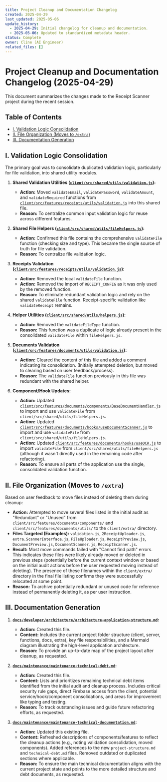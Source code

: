 ```yaml
---
title: Project Cleanup and Documentation Changelog
created: 2025-04-29
last_updated: 2025-05-06
update_history:
  - 2025-04-29: Initial changelog for cleanup and documentation.
  - 2025-05-06: Updated to standardized metadata header.
status: Complete
owner: Cline (AI Engineer)
related_files: []
---
```


# Project Cleanup and Documentation Changelog (2025-04-29)

This document summarizes the changes made to the Receipt Scanner project during the recent session.

## Table of Contents

*   [I. Validation Logic Consolidation](#i-validation-logic-consolidation)
*   [II. File Organization (Moves to `/extra`)](#ii-file-organization-moves-to-extra)
*   [III. Documentation Generation](#iii-documentation-generation)

## I. Validation Logic Consolidation

The primary goal was to consolidate duplicated validation logic, particularly for file validation, into shared utility modules.

1.  **Shared Validation Utilities ([`client/src/shared/utils/validation.js`](../../../client/src/shared/utils/validation.js)):**
    *   **Action:** Moved `validateEmail`, `validatePassword`, `validateAmount`, and `validateRequired` functions from [`client/src/features/receipts/utils/validation.js`](../../../client/src/features/receipts/utils/validation.js) into this shared file.
    *   **Reason:** To centralize common input validation logic for reuse across different features.

2.  **Shared File Helpers ([`client/src/shared/utils/fileHelpers.js`](../../../client/src/shared/utils/fileHelpers.js)):**
    *   **Action:** Confirmed this file contains the comprehensive `validateFile` function (checking size and type). This became the single source of truth for file validation.
    *   **Reason:** To centralize file validation logic.

3.  **Receipts Validation ([`client/src/features/receipts/utils/validation.js`](../../../client/src/features/receipts/utils/validation.js)):**
    *   **Action:** Removed the local `validateFile` function.
    *   **Action:** Removed the import of `RECEIPT_CONFIG` as it was only used by the removed function.
    *   **Reason:** To eliminate redundant validation logic and rely on the shared `validateFile` function. Receipt-specific validation like `validateReceipt` remains.

4.  **Helper Utilities ([`client/src/shared/utils/helpers.js`](../../../client/src/shared/utils/helpers.js)):**
    *   **Action:** Removed the `validateFileType` function.
    *   **Reason:** This function was a duplicate of logic already present in the consolidated `validateFile` within `fileHelpers.js`.

5.  **Documents Validation ([`client/src/features/documents/utils/validation.js`](../../../client/src/features/documents/utils/validation.js)):**
    *   **Action:** Cleared the content of this file and added a comment indicating its consolidation. (Initially attempted deletion, but moved to clearing based on user feedback/process).
    *   **Reason:** The `validateFile` function previously in this file was redundant with the shared helper.

6.  **Component/Hook Updates:**
    *   **Action:** Updated [`client/src/features/documents/components/BaseDocumentHandler.js`](../../../client/src/features/documents/components/BaseDocumentHandler.js) to import and use `validateFile` from `client/src/shared/utils/fileHelpers.js`.
    *   **Action:** Updated [`client/src/features/documents/hooks/useDocumentScanner.js`](../../../client/src/features/documents/hooks/useDocumentScanner.js) to import and use `validateFile` from `client/src/shared/utils/fileHelpers.js`.
    *   **Action:** Updated [`client/src/features/documents/hooks/useOCR.js`](../../../client/src/features/documents/hooks/useOCR.js) to import `validateFile` from `client/src/shared/utils/fileHelpers.js` (although it wasn't directly used in the remaining code after refactoring).
    *   **Reason:** To ensure all parts of the application use the single, consolidated validation function.

## II. File Organization (Moves to `/extra`)

Based on user feedback to move files instead of deleting them during cleanup:

*   **Action:** Attempted to move several files listed in the initial audit as "Redundant" or "Unused" from `client/src/features/documents/components/` and `client/src/features/documents/utils/` to the `client/extra/` directory.
*   **Files Targeted (Examples):** `validation.js`, `2ReceiptUploader.js`, `extra.ScannerInterface.js`, `FileUploader.js`, `ReceiptPreview.js`, `DocumentPreview.js`, `DocumentScanner.js`, `ReceiptScanner.js`.
*   **Result:** Most move commands failed with "Cannot find path" errors. This indicates these files were likely already moved or deleted in previous steps (potentially before the current context window or based on the initial audit actions before the user requested moving instead of deleting). The presence of these filenames within the `client/extra/` directory in the final file listing confirms they were successfully relocated at some point.
*   **Reason:** To archive potentially redundant or unused code for reference instead of permanently deleting it, as per user instruction.

## III. Documentation Generation

1.  **[`docs/developer/architecture/architecture-application-structure.md`](../developer/architecture/architecture-application-structure.md):**
    *   **Action:** Created this file.
    *   **Content:** Includes the current project folder structure (client, server, functions, docs, extra), key file responsibilities, and a Mermaid diagram illustrating the high-level application architecture.
    *   **Reason:** To provide an up-to-date map of the project layout after cleanup, as requested.

2.  **[`docs/maintenance/maintenance-technical-debt.md`](docs/maintenance/maintenance-technical-debt.md):**
    *   **Action:** Created this file.
    *   **Content:** Lists and prioritizes remaining technical debt items identified from the initial audit and cleanup process. Includes critical security rule gaps, direct Firebase access from the client, potential service/hook/component consolidations, and areas for improvement like typing and testing.
    *   **Reason:** To track outstanding issues and guide future refactoring efforts, as requested.

3.  **[`docs/maintenance/maintenance-technical-documentation.md`](docs/maintenance/maintenance-technical-documentation.md):**
    *   **Action:** Updated this existing file.
    *   **Content:** Refreshed descriptions of components/features to reflect the cleanup actions (e.g., noting validation consolidation, moved components). Added references to the new `project-structure.md` and `technical-debt.md` files. Removed outdated or duplicated sections where applicable.
    *   **Reason:** To ensure the main technical documentation aligns with the current project state and points to the more detailed structure and debt documents, as requested.
